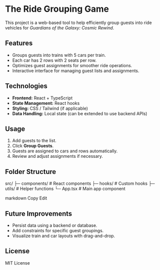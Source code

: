 # The Ride Grouping Game

This project is a web-based tool to help efficiently group guests into ride vehicles for *Guardians of the Galaxy: Cosmic Rewind*.

## Features

- Groups guests into trains with 5 cars per train.
- Each car has 2 rows with 2 seats per row.
- Optimizes guest assignments for smoother ride operations.
- Interactive interface for managing guest lists and assignments.

## Technologies

- **Frontend:** React + TypeScript
- **State Management:** React hooks
- **Styling:** CSS / Tailwind (if applicable)
- **Data Handling:** Local state (can be extended to use backend APIs)

## Usage

1. Add guests to the list.
2. Click **Group Guests**.
3. Guests are assigned to cars and rows automatically.
4. Review and adjust assignments if necessary.

## Folder Structure

src/
├─ components/ # React components
├─ hooks/ # Custom hooks
├─ utils/ # Helper functions
└─ App.tsx # Main app component

markdown
Copy
Edit

## Future Improvements

- Persist data using a backend or database.
- Add constraints for specific guest groupings.
- Visualize train and car layouts with drag-and-drop.

## License

MIT License
